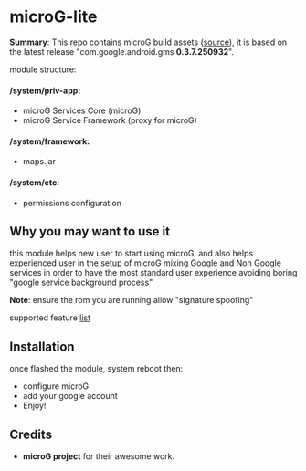 # microG-lite

**Summary**: This repo contains microG build assets ([source](https://microg.org/download.html)), it is based on the latest release "com.google.android.gms **0.3.7.250932**".

module structure:
#### /system/priv-app:
- microG Services Core (microG)
- microG Service Framework (proxy for microG)

#### /system/framework:
- maps.jar

#### /system/etc:
- permissions configuration

## Why you may want to use it
this module helps new user to start using microG, and also helps experienced user in the setup of microG
mixing Google and Non Google services in order to have the most standard user experience avoiding boring "google service background process"

**Note**:
ensure the rom you are running allow "signature spoofing"

supported feature [list](https://github.com/microg/android_packages_apps_GmsCore/wiki/Implementation-Status)

## Installation
once flashed the module, system reboot then:
- configure microG
- add your google account
- Enjoy!

## Credits
- **microG project** for their awesome work.
